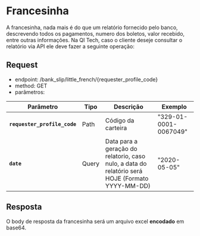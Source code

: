 # Francesinha

A francesinha, nada mais é do que um relatório fornecido pelo banco, descrevendo todos os pagamentos, numero dos boletos,
valor recebido, entre outras informações. Na QI Tech, caso o cliente deseje consultar o relatório via API ele deve fazer
a seguinte operação:

## Request

- endpoint: /bank_slip/little_french/{requester_profile_code}
- method: GET
- parâmetros:
 
| Parâmetro | Tipo | Descrição | Exemplo |
|---|---|---|---|
| **`requester_profile_code`** | Path | Código da carteira | "329-01-0001-0067049" |
| **`date`** | Query | Data para a geração do relatorio, caso nulo, a data do relatório será HOJE (Formato YYYY-MM-DD) | "2020-05-05" |

## Resposta

O body de resposta da francesinha será um arquivo excel **encodado** em base64.

<br>